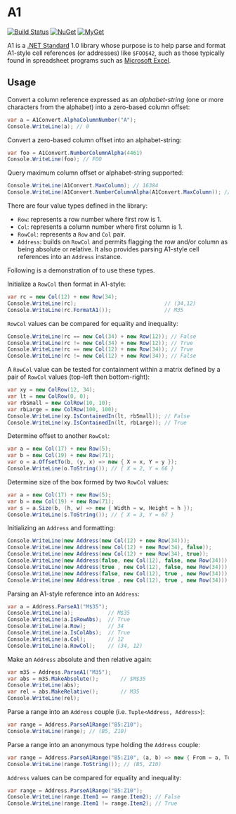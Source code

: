 # A1

[![Build Status][build-badge]][builds]
[![NuGet][nuget-badge]][nuget-pkg]
[![MyGet][myget-badge]][edge-pkgs]

A1 is a [.NET Standard][netstd] 1.0 library whose purpose is to help parse and
format A1-style cell references (or addresses) like `$FOO$42`, such as those
typically found in spreadsheet programs such as [Microsoft Excel][xl].

## Usage

Convert a column reference expressed as an _alphabet-string_ (one or more
characters from the alphabet) into a zero-based column offset:

```c#
var a = A1Convert.AlphaColumnNumber("A");
Console.WriteLine(a); // 0
```

Convert a zero-based column offset into an alphabet-string:

```c#
var foo = A1Convert.NumberColumnAlpha(4461)
Console.WriteLine(foo); // FOO
```

Query maximum column offset or alphabet-string supported:

```c#
Console.WriteLine(A1Convert.MaxColumn); // 16384
Console.WriteLine(A1Convert.NumberColumnAlpha(A1Convert.MaxColumn)); // XFD
```

There are four value types defined in the library:

- `Row`: represents a row number where first row is 1.
- `Col`: represents a column number where first column is 1.
- `RowCol`: represents a `Row` and `Col` pair.
- `Address`: builds on `RowCol` and permits flagging the row and/or column as
  being absolute or relative. It also provides parsing A1-style cell
  references into an `Address` instance.

Following is a demonstration of to use these types.

Initialize a `RowCol` then format in A1-style:

```c#
var rc = new Col(12) + new Row(34);
Console.WriteLine(rc);                            // (34,12)
Console.WriteLine(rc.FormatA1());                 // M35
```

`RowCol` values can be compared for equality and inequality:

```c#
Console.WriteLine(rc == new Col(34) + new Row(12)); // False
Console.WriteLine(rc != new Col(34) + new Row(12)); // True
Console.WriteLine(rc == new Col(12) + new Row(34)); // True
Console.WriteLine(rc != new Col(12) + new Row(34)); // False
```

A `RowCol` value can be tested for containment within a matrix defined by
a pair of `RowCol` values (top-left then bottom-right):

```c#
var xy = new ColRow(12, 34);
var lt = new ColRow(0, 0);
var rbSmall = new ColRow(10, 10);
var rbLarge = new ColRow(100, 100);
Console.WriteLine(xy.IsContainedIn(lt, rbSmall)); // False
Console.WriteLine(xy.IsContainedIn(lt, rbLarge)); // True
```

Determine offset to another `RowCol`:

```c#
var a = new Col(17) + new Row(5);
var b = new Col(19) + new Row(71);
var o = a.OffsetTo(b, (y, x) => new { X = x, Y = y });
Console.WriteLine(o.ToString()); // { X = 2, Y = 66 }
```

Determine size of the box formed by two `RowCol` values:

```c#
var a = new Col(17) + new Row(5);
var b = new Col(19) + new Row(71);
var s = a.Size(b, (h, w) => new { Width = w, Height = h });
Console.WriteLine(s.ToString()); // { X = 3, Y = 67 }
```

Initializing an `Address` and formatting:


```c#
Console.WriteLine(new Address(new Col(12) + new Row(34)));              // M35
Console.WriteLine(new Address(new Col(12) + new Row(34), false));       // M35
Console.WriteLine(new Address(new Col(12) + new Row(34), true));        // $M$35
Console.WriteLine(new Address(false, new Col(12), false, new Row(34))); // M35
Console.WriteLine(new Address(true , new Col(12), false, new Row(34))); // $M35
Console.WriteLine(new Address(false, new Col(12), true , new Row(34))); // M$35
Console.WriteLine(new Address(true , new Col(12), true , new Row(34))); // $M$35
```

Parsing an A1-style reference into an `Address`:

```c#
var a = Address.ParseA1("M$35");
Console.WriteLine(a);           // M$35
Console.WriteLine(a.IsRowAbs);  // True
Console.WriteLine(a.Row);       // 34
Console.WriteLine(a.IsColAbs);  // True
Console.WriteLine(a.Col);       // 12
Console.WriteLine(a.RowCol);    // (34, 12)
```

Make an `Address` absolute and then relative again:

```c#
var m35 = Address.ParseA1("M35");
var abs = m35.MakeAbsolute();       // $M$35
Console.WriteLine(abs);
var rel = abs.MakeRelative();       // M35
Console.WriteLine(rel);
```

Parse a range into an `Address` couple (i.e. `Tuple<Address, Address>`):

```c#
var range = Address.ParseA1Range("B5:Z10");
Console.WriteLine(range); // (B5, Z10)
```

Parse a range into an anonymous type holding the `Address` couple:

```c#
var range = Address.ParseA1Range("B5:Z10", (a, b) => new { From = a, To = b });
Console.WriteLine(range.ToString()); // (B5, Z10)
```

`Address` values can be compared for equality and inequality:

```c#
var range = Address.ParseA1Range("B5:Z10");
Console.WriteLine(range.Item1 == range.Item2); // False
Console.WriteLine(range.Item1 != range.Item2); // True
```


  [netstd]: https://docs.microsoft.com/en-us/dotnet/articles/standard/library
  [xl]: https://www.microsoft.com/excel
  [build-badge]: https://img.shields.io/appveyor/ci/raboof/a1.svg
  [myget-badge]: https://img.shields.io/myget/raboof/v/A1.svg?label=myget
  [edge-pkgs]: https://www.myget.org/feed/raboof/package/nuget/A1
  [nuget-badge]: https://img.shields.io/nuget/v/A1.svg
  [nuget-pkg]: https://www.nuget.org/packages/A1
  [builds]: https://ci.appveyor.com/project/raboof/a1
